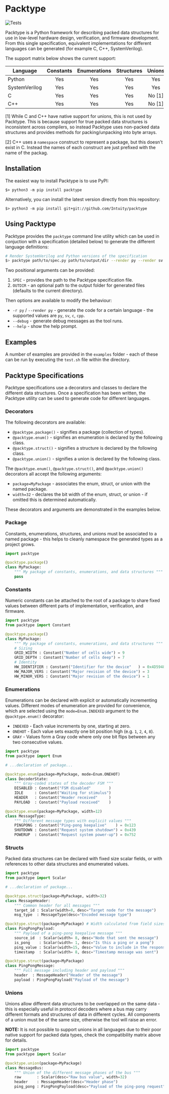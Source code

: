 # Packtype

![Tests](https://github.com/Intuity/packtype/workflows/Python%20package/badge.svg)

Packtype is a Python framework for describing packed data structures for use in low-level hardware design, verification, and firmware development. From this single specification, equivalent implementations for different languages can be generated (for example C, C++, SystemVerilog).

The support matrix below shows the current support:

| Language      | Constants | Enumerations | Structures | Unions | Packages |
|---------------|:---------:|:------------:|:----------:|:------:|:--------:|
| Python        | Yes       | Yes          | Yes        | Yes    | Yes      |
| SystemVerilog | Yes       | Yes          | Yes        | Yes    | Yes      |
| C             | Yes       | Yes          | Yes        | No [1] | No [2]   |
| C++           | Yes       | Yes          | Yes        | No [1] | Yes      |

[1] While C and C++ have native support for unions, this is not used by Packtype. This is because support for true packed data structures is inconsistent across compilers, so instead Packtype uses non-packed data structures and provides methods for packing/unpacking into byte arrays.

[2] C++ uses a `namespace` construct to represent a package, but this doesn't exist in C. Instead the names of each construct are just prefixed with the name of the packag.

## Installation

The easiest way to install Packtype is to use PyPI:

```
$> python3 -m pip install packtype
```

Alternatively, you can install the latest version directly from this repository:

```
$> python3 -m pip install git+git://github.com/Intuity/packtype
```

## Using Packtype

Packtype provides the `packtype` command line utility which can be used in conjuction with a specification (detailed below) to generate the different language definitions:

```bash
# Render SystemVerilog and Python versions of the specification
$> packtype path/to/spec.py path/to/output/dir --render py --render sv
```

Two positional arguments can be provided:

 1. `SPEC` - provides the path to the Packtype specification file.
 2. `OUTDIR` - an optional path to the output folder for generated files (defaults to the current directory).

Then options are available to modify the behaviour:

 * `-r py` / `--render py` - generate the code for a certain language - the supported values are `py`, `sv`, `c`, `cpp`.
 * `--debug` - generate debug messages as the tool runs.
 * `--help` - show the help prompt.

## Examples

A number of examples are provided in the `examples` folder - each of these can be run by executing the `test.sh` file within the directory.

## Packtype Specifications

Packtype specifications use a decorators and classes to declare the different data structures. Once a specification has been written, the Packtype utility can be used to generate code for different languages.

### Decorators

The following decorators are available:

 * `@packtype.package()` - signifies a package (collection of types).
 * `@packtype.enum()` - signifies an enumeration is declared by the following class.
 * `@packtype.struct()` - signifies a structure is declared by the following class.
 * `@packtype.union()` - signifies a union is declared by the following class.

The `@packtype.enum()`, `@packtype.struct()`, and `@packtype.union()` decorators all accept the following arguments:

 * `package=MyPackage` - associates the enum, struct, or union with the named package.
 * `width=32` - declares the bit width of the enum, struct, or union - if omitted this is determined automatically.

These decorators and arguments are demonstrated in the examples below.

### Package

Constants, enumerations, structures, and unions must be associated to a named package - this helps to cleanly namespace the generated types as a project grows.

```python
import packtype

@packtype.package()
class MyPackage:
    """ My package of constants, enumerations, and data structures """
    pass
```

### Constants

Numeric constants can be attached to the root of a package to share fixed values between different parts of implementation, verification, and firmware.

```python
import packtype
from packtype import Constant

@packtype.package()
class MyPackage:
    """ My package of constants, enumerations, and data structures """
    # Sizing
    GRID_WIDTH : Constant("Number of cells wide") = 9
    GRID_DEPTH : Constant("Number of cells deep") = 7
    # Identity
    HW_IDENTIFIER : Constant("Identifier for the device"   ) = 0x4D594857 # MYHW
    HW_MAJOR_VERS : Constant("Major revision of the device") = 3
    HW_MINOR_VERS : Constant("Major revision of the device") = 1
```

### Enumerations

Enumerations can be declared with explicit or automatically incrementing values. Different modes of enumeration are provided for convenience, which are selected using the `mode=Enum.INDEXED` argument to the `@packtype.enum()` decorator:

 * `INDEXED` - Each value increments by one, starting at zero.
 * `ONEHOT` - Each value sets exactly one bit position high (e.g. `1`, `2`, `4`, `8`).
 * `GRAY` - Values form a Gray code where only one bit flips between any two consecutive values.

```python
import packtype
from packtype import Enum

# ...declaration of package...

@packtype.enum(package=MyPackage, mode=Enum.ONEHOT)
class DecoderState:
    """ Gray-coded states of the decoder FSM """
    DISABLED : Constant("FSM disabled"        )
    IDLE     : Constant("Waiting for stimulus")
    HEADER   : Constant("Header received"     )
    PAYLOAD  : Constant("Payload received"    )

@packtype.enum(package=MyPackage, width=12)
class MessageType:
    """ Different message types with explicit values """
    PINGPONG : Constant("Ping-pong keepalive"    ) = 0x123
    SHUTDOWN : Constant("Request system shutdown") = 0x439
    POWERUP  : Constant("Request system power-up") = 0x752
```

### Structs

Packed data structures can be declared with fixed size scalar fields, or with references to other data structures and enumerated values.

```python
import packtype
from packtype import Scalar

# ...declaration of package...

@packtype.struct(package=MyPackage, width=32)
class MessageHeader:
    """ Common header for all messages """
    target_id : Scalar(width=8, desc="Target node for the message")
    msg_type  : MessageType(desc="Encoded message type")

@packtype.struct(package=MyPackage) # Width calculated from field sizes
class PingPongPayload:
    """ Payload of a ping-pong keepalive message """
    source_id  : Scalar(width= 8, desc="Node that sent the message")
    is_pong    : Scalar(width= 1, desc="Is this a ping or a pong")
    ping_value : Scalar(width=15, desc="Value to include in the response")
    timestamp  : Scalar(width= 8, desc="Timestamp message was sent")

@packtype.struct(package=MyPackage)
class PingPongMessage:
    """ Full message including header and payload """
    header  : MessageHeader("Header of the message")
    payload : PingPongPayload("Payload of the message")
```

### Unions

Unions allow different data structures to be overlapped on the same data - this is especially useful in protocol decoders where a bus may carry different formats and structures of data in different cycles. All components of a union must be of the same size, otherwise the tool will raise an error.

**NOTE:** It is not possible to support unions in all languages due to their poor native support for packed data types, check the compatibility matrix above for details.

```python
import packtype
from packtype import Scalar

@packtype.union(package=MyPackage)
class MessageBus:
    """ Union of the different message phases of the bus """
    raw       : Scalar(desc="Raw bus value", width=32)
    header    : MessageHeader(desc="Header phase")
    ping_pong : PingPongPayload(desc="Payload of the ping-pong request")
```
